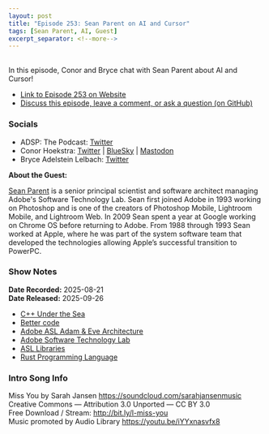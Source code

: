 ```yaml
---
layout: post
title: "Episode 253: Sean Parent on AI and Cursor"
tags: [Sean Parent, AI, Guest]
excerpt_separator: <!--more-->
---
```


<div id="buzzsprout-player-17853779"></div><script src="https://www.buzzsprout.com/1501960/episodes/17853779-episode-253-sean-parent-on-ai-and-cursor.js?container_id=buzzsprout-player-17853779&player=small" type="text/javascript" charset="utf-8"></script>

<br>In this episode, Conor and Bryce chat with Sean Parent about AI and Cursor!

<!--more-->

* [Link to Episode 253 on Website](https://adspthepodcast.com/2025/09/26/Episode-253.html)
* [Discuss this episode, leave a comment, or ask a question (on GitHub)](https://github.com/codereport/adsp2/discussions/152)

### Socials
 
* ADSP: The Podcast: [Twitter](https://twitter.com/adspthepodcast)
* Conor Hoekstra: [Twitter](https://twitter.com/code_report) \| [BlueSky](https://bsky.app/profile/codereport.bsky.social) \| [Mastodon](https://mastodon.social/@code_report)
* Bryce Adelstein Lelbach: [Twitter](https://x.com/blelbach)

**About the Guest:**

[Sean Parent](https://twitter.com/seanparent) is a senior principal scientist and software architect managing Adobe's Software Technology Lab. Sean first joined Adobe in 1993 working on Photoshop and is one of the creators of Photoshop Mobile, Lightroom Mobile, and Lightroom Web. In 2009 Sean spent a year at Google working on Chrome OS before returning to Adobe. From 1988 through 1993 Sean worked at Apple, where he was part of the system software team that developed the technologies allowing Apple’s successful transition to PowerPC.

### Show Notes

**Date Recorded:** 2025-08-21 <br>
**Date Released:** 2025-09-26

* [C++ Under the Sea](https://cppunderthesea.nl/)
* [Better code](https://www.amazon.ca/Better-Code-Goals-Software-Developers/dp/0134584465)
* [Adobe ASL Adam & Eve Architecture](https://stlab.adobe.com/group__asl__overview.html#asl_overview_adam_and_eve_architecture)
* [Adobe Software Technology Lab](https://stlab.adobe.com/)
* [ASL Libraries](https://stlab.adobe.com/group__asl__overview.html)
* [Rust Programming Language](https://www.rust-lang.org/)

### Intro Song Info
 
Miss You by Sarah Jansen https://soundcloud.com/sarahjansenmusic<br>
Creative Commons — Attribution 3.0 Unported — CC BY 3.0<br>
Free Download / Stream: http://bit.ly/l-miss-you<br>
Music promoted by Audio Library https://youtu.be/iYYxnasvfx8<br>